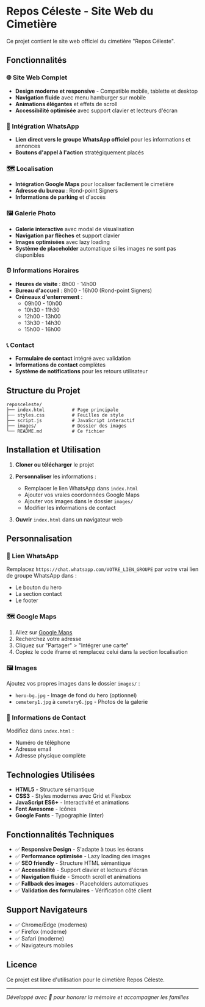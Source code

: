 # Repos Céleste - Site Web du Cimetière

Ce projet contient le site web officiel du cimetière "Repos Céleste".

## Fonctionnalités

### 🌐 Site Web Complet
- **Design moderne et responsive** - Compatible mobile, tablette et desktop
- **Navigation fluide** avec menu hamburger sur mobile
- **Animations élégantes** et effets de scroll
- **Accessibilité optimisée** avec support clavier et lecteurs d'écran

### 📱 Intégration WhatsApp
- **Lien direct vers le groupe WhatsApp officiel** pour les informations et annonces
- **Boutons d'appel à l'action** stratégiquement placés

### 🗺️ Localisation
- **Intégration Google Maps** pour localiser facilement le cimetière
- **Adresse du bureau** : Rond-point Signers
- **Informations de parking** et d'accès

### 🖼️ Galerie Photo
- **Galerie interactive** avec modal de visualisation
- **Navigation par flèches** et support clavier
- **Images optimisées** avec lazy loading
- **Système de placeholder** automatique si les images ne sont pas disponibles

### ⏰ Informations Horaires
- **Heures de visite** : 8h00 - 14h00
- **Bureau d'accueil** : 8h00 - 16h00 (Rond-point Signers)
- **Créneaux d'enterrement** :
  - 09h00 - 10h00
  - 10h30 - 11h30
  - 12h00 - 13h00
  - 13h30 - 14h30
  - 15h00 - 16h00

### 📞 Contact
- **Formulaire de contact** intégré avec validation
- **Informations de contact** complètes
- **Système de notifications** pour les retours utilisateur

## Structure du Projet

```
reposceleste/
├── index.html          # Page principale
├── styles.css          # Feuilles de style
├── script.js           # JavaScript interactif
├── images/             # Dossier des images
└── README.md           # Ce fichier
```

## Installation et Utilisation

1. **Cloner ou télécharger** le projet
2. **Personnaliser** les informations :
   - Remplacer le lien WhatsApp dans `index.html`
   - Ajouter vos vraies coordonnées Google Maps
   - Ajouter vos images dans le dossier `images/`
   - Modifier les informations de contact

3. **Ouvrir** `index.html` dans un navigateur web

## Personnalisation

### 🔗 Lien WhatsApp
Remplacez `https://chat.whatsapp.com/VOTRE_LIEN_GROUPE` par votre vrai lien de groupe WhatsApp dans :
- Le bouton du hero
- La section contact
- Le footer

### 🗺️ Google Maps
1. Allez sur [Google Maps](https://maps.google.com)
2. Recherchez votre adresse
3. Cliquez sur "Partager" > "Intégrer une carte"
4. Copiez le code iframe et remplacez celui dans la section localisation

### 🖼️ Images
Ajoutez vos propres images dans le dossier `images/` :
- `hero-bg.jpg` - Image de fond du hero (optionnel)
- `cemetery1.jpg` à `cemetery6.jpg` - Photos de la galerie

### 📱 Informations de Contact
Modifiez dans `index.html` :
- Numéro de téléphone
- Adresse email
- Adresse physique complète

## Technologies Utilisées

- **HTML5** - Structure sémantique
- **CSS3** - Styles modernes avec Grid et Flexbox
- **JavaScript ES6+** - Interactivité et animations
- **Font Awesome** - Icônes
- **Google Fonts** - Typographie (Inter)

## Fonctionnalités Techniques

- ✅ **Responsive Design** - S'adapte à tous les écrans
- ✅ **Performance optimisée** - Lazy loading des images
- ✅ **SEO friendly** - Structure HTML sémantique
- ✅ **Accessibilité** - Support clavier et lecteurs d'écran
- ✅ **Navigation fluide** - Smooth scroll et animations
- ✅ **Fallback des images** - Placeholders automatiques
- ✅ **Validation des formulaires** - Vérification côté client

## Support Navigateurs

- ✅ Chrome/Edge (modernes)
- ✅ Firefox (moderne)
- ✅ Safari (moderne)
- ✅ Navigateurs mobiles

## Licence

Ce projet est libre d'utilisation pour le cimetière Repos Céleste.

---

*Développé avec 💚 pour honorer la mémoire et accompagner les familles*
